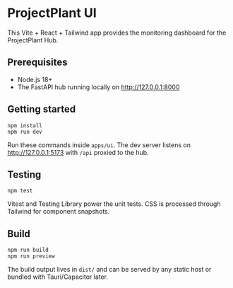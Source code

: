 # ProjectPlant UI

This Vite + React + Tailwind app provides the monitoring dashboard for the ProjectPlant Hub.

## Prerequisites
- Node.js 18+
- The FastAPI hub running locally on http://127.0.0.1:8000

## Getting started
```
npm install
npm run dev
```
Run these commands inside `apps/ui`. The dev server listens on http://127.0.0.1:5173 with `/api` proxied to the hub.

## Testing
```
npm test
```
Vitest and Testing Library power the unit tests. CSS is processed through Tailwind for component snapshots.

## Build
```
npm run build
npm run preview
```
The build output lives in `dist/` and can be served by any static host or bundled with Tauri/Capacitor later.
